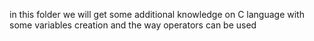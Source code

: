 in this folder we will get some additional knowledge on C language with 
some variables creation and the way operators can be used
